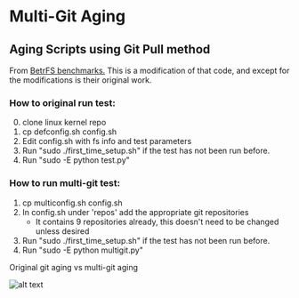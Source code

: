 # Multi-Git Aging
Aging Scripts using Git Pull method
-----------------------------------
From [BetrFS benchmarks.](https://github.com/oscarlab/betrfs/tree/master/benchmarks/aging/git) This is a modification of that code, and except for the modifications is their original work. 

### How to original run test:
0. clone linux kernel repo
1. cp defconfig.sh config.sh
2. Edit config.sh with fs info and test parameters
3. Run "sudo ./first_time_setup.sh" if the test has not been run before.
4. Run "sudo -E python test.py"

### How to run multi-git test:
1. cp multiconfig.sh config.sh
2. In config.sh under 'repos' add the appropriate git repositories
	- It contains 9 repositories already, this doesn't need to be changed unless desired
3. Run "sudo ./first_time_setup.sh" if the test has not been run before.
4. Run "sudo -E python multigit.py"

Original git aging vs multi-git aging

![alt text](https://i.imgur.com/v2RnDMC.png)

